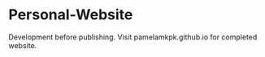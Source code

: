 # Personal-Website
Development before publishing. Visit pamelamkpk.github.io for completed website.
